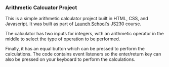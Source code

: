 ### Arithmetic Calcuator Project

This is a simple arithmetic calculator project built in HTML, CSS, and Javascript. It was built as part of [Launch School's](https://launchschool.com) JS230 course. 

The calculator has two inputs for integers, with an arithmetic operator in the middle to select the type of operation to be performed. 

Finally, it has an equal button which can be pressed to perform the calculations. The code contains event listeners so the enter/return key can also be pressed on your keyboard to perform the calculations.
